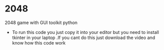 # 2048
2048 game with GUI toolkit python

- To run this code you just copy it into your editor but you need to install tkinter in your laptop .If you cant do this just download the video and know how this code work 
